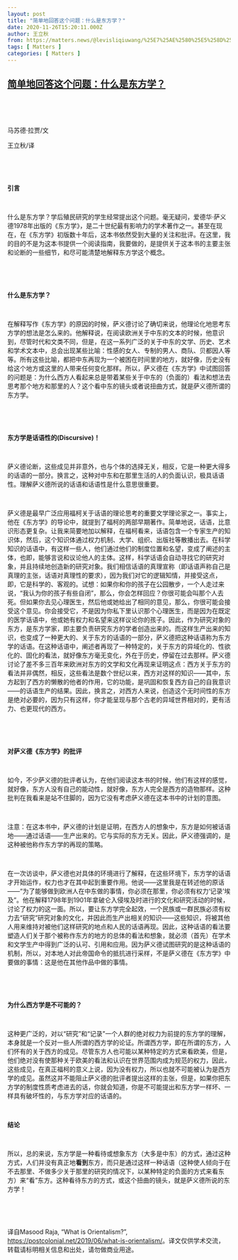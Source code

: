 ```yaml
---
layout: post
title: "简单地回答这个问题：什么是东方学？"
date: 2020-11-26T15:20:11.000Z
author: 王立秋
from: https://matters.news/@levisliqiuwang/%25E7%25AE%2580%25E5%258D%2595%25E5%259C%25B0%25E5%259B%259E%25E7%25AD%2594%25E8%25BF%2599%25E4%25B8%25AA%25E9%2597%25AE%25E9%25A2%2598-%25E4%25BB%2580%25E4%25B9%2588%25E6%2598%25AF%25E4%25B8%259C%25E6%2596%25B9%25E5%25AD%25A6-bafyreie23fovxehinfhhe6lb5jxbaobmyxuvhm5w27f5ju5jkvzn5qnqme
tags: [ Matters ]
categories: [ Matters ]
---
```

<!--1606404011000-->
[简单地回答这个问题：什么是东方学？](https://matters.news/@levisliqiuwang/%25E7%25AE%2580%25E5%258D%2595%25E5%259C%25B0%25E5%259B%259E%25E7%25AD%2594%25E8%25BF%2599%25E4%25B8%25AA%25E9%2597%25AE%25E9%25A2%2598-%25E4%25BB%2580%25E4%25B9%2588%25E6%2598%25AF%25E4%25B8%259C%25E6%2596%25B9%25E5%25AD%25A6-bafyreie23fovxehinfhhe6lb5jxbaobmyxuvhm5w27f5ju5jkvzn5qnqme)
------

<div>
<p><br></p><p><br></p><p>马苏德·拉贾/文</p><p>王立秋/译</p><p><br></p><p><br></p><p><strong>引言</strong></p><p><br></p><p>什么是东方学？学后殖民研究的学生经常提出这个问题。毫无疑问，爱德华·萨义德1978年出版的《东方学》，是二十世纪最有影响力的学术著作之一。甚至在现在，在《东方学》初版数十年后，这本书依然受到大量的关注和批评。在这里，我的目的不是为这本书提供一个阅读指南，我要做的，是提供关于这本书的主要主张和论断的一些细节，和尽可能清楚地解释东方学这个概念。</p><p><br></p><p><br></p><p><strong>什么是东方学？</strong></p><p><br></p><p>在解释写作《东方学》的原因的时候，萨义德讨论了确切来说，他理论化地思考东方学的想法是怎么来的。他解释说，在阅读欧洲关于中东的文本的时候，他意识到，尽管时代和文类不同，但是，在这一系列广泛的关于中东的文学、历史、艺术和学术文本中，总会出现某些比喻：性感的女人、专制的男人、商队、贝都因人等等。所有这些比喻，都把中东再现为一个被困在时间里的地方，就好像，历史没有给这个地方或这里的人带来任何变化那样。所以，萨义德在《东方学》中试图回答的问题是：为什么西方人看起来总是带着某些关于中东的（负面的）看法和想法去思考那个地方和那里的人？这个看中东的镜头或者说扭曲方式，就是萨义德所谓的东方学。</p><p><br></p><p><br></p><p><strong>东方学是话语性的(Discursive)！</strong></p><p><br></p><p>萨义德论断，这些成见并非意外，也与个体的选择无关，相反，它是一种更大得多的话语的一部分。换言之，这种对中东和在那里生活的人的负面认识，极具话语性。理解萨义德所说的话语和话语性是什么意思很重要。</p><p><br></p><p>萨义德是最早广泛应用福柯关于话语的理论思考的重要文学理论家之一。事实上，他在《东方学》的导论中，就提到了福柯的两部早期著作。简单地说，话语，比意识形态更复杂。让我来简要地加以解释，在福柯看来，话语包含一个专家生产的知识体，然后，这个知识体通过权力机制、大学、组织、出版社等散播出去。在科学知识的话语中，有这样一些人，他们通过他们的制度位置和名望，变成了阐述的主体，也即，能够言说和议论他人的主体。这样，科学话语会自动寻找它的研究对象，并且持续地创造新的研究对象。我们相信话语的真理宣称（即话语声称自己是真理的主张，话语对真理性的要求），因为我们对它的逻辑知情，并接受这点，即，它是科学的、客观的。试想：如果你和你的孩子在公园散步，一个人走过来说，“我认为你的孩子有些自闭”，那么，你会怎样回应？你很可能会叫那个人去死。但如果你去见心理医生，然后他或她给出了相同的意见，那么，你很可能会接受这个意见。你会接受它，不是因为你私下里认识那个心理医生，而是因为在既定的医学话语中，他或她有权力和名望来这样议论你的孩子。因此，作为研究对象的东方，是东方学家，即主要负责研究东方的学者创造出来的。而这样生产出来的知识，也变成了一种更大的、关于东方的话语的一部分，萨义德把这种话语称为东方学的话语。在这种话语中，阐述者再现了一种特定的，关于东方的异域化的、性欲化的、固化的看法，就好像东方毫无变化，外在于历史，停留在过去那样。萨义德讨论了差不多三百年来欧洲对东方的文学和文化再现来证明这点：西方关于东方的看法并非偶然，相反，这些看法是数个世纪以来，西方对这样的知识——其中，东方起到了西方的懒散的他者的作用，它的功能，是巩固和恢复西方自己的自我意识——的话语生产的结果。因此，换言之，对西方人来说，创造这个无时间性的东方是绝对必要的，因为只有这样，你才能呈现与那个古老的异域世界相对的，更有活力、也更现代的西方。</p><p><br></p><p><br></p><p><strong>对萨义德《东方学》的批评</strong></p><p><br></p><p>如今，不少萨义德的批评者认为，在他们阅读这本书的时候，他们有这样的感觉，就好像，东方人没有自己的能动性，就好像，东方人完全是西方的造物那样。这种批判在我看来是站不住脚的，因为它没有考虑萨义德在这本书中的计划的意图。</p><p><br></p><p>注意：在这本书中，萨义德的计划是证明，在西方人的想象中，东方是如何被话语地——通过话语——生产出来的。它与实际的东方无关。因此，萨义德强调的，是这种被他称作东方学的再现的策略。</p><p><br></p><p>在一次访谈中，萨义德也对具体的环境进行了解释，在这些环境下，东方学的话语才开始运作，权力也才在其中起到重要作用。他说——这里我是在转述他的原话——“为了能够做到欧洲人在中东做的事情，你必须在那里，你必须有权力‘记录’埃及”。他在解释1798年到1901年拿破仑入侵埃及时进行的文化和研究活动的时候，讨论了权力的这一面。所以，要让东方学完全起效，一个民族或一群民族必须有权力去“研究”研究对象的文化，并因此而生产出相关的知识——这些知识，将被其他人用来维持对被他们这样研究的地点和人民的话语再现。因此，这种话语的看法要塑造人们关于那个被称作东方的地方的总体的看法和想象，就必须（首先）在学术和文学生产中得到广泛的认可、引用和应用。因为萨义德试图研究的是这种话语的机制，所以，对本地人对此帝国命令的抵抗进行采样，不是萨义德在《东方学》中要做的事情：这是他在其他作品中做的事情。</p><p><br></p><p><br></p><p><strong>为什么西方学是不可能的？</strong></p><p><br></p><p>这种更广泛的，对以“研究”和“记录”一个人群的绝对权力为前提的东方学的理解，本身就是一个反对一些人所谓的西方学的论证。所谓西方学，即在所谓的东方，人们怀有的关于西方的成见。尽管东方人也可能以某种特定的方式来看欧美，但是，他们绝对没有使那种关于欧美的看法和认识在世界范围内成为规范的权力，因此，这些成见，在真正福柯的意义上说，因为没有权力，所以也就不可能被认为是西方学的成见。虽然这并不能阻止萨义德的批评者提出这样的主张，但是，如果你把东方学的制度性质考虑进去的话，你就会知道，你是不可能提出和东方学一样坏、一样具有破坏性的，与东方学对应的话语的。</p><p><br></p><p><strong>结论</strong></p><p><br></p><p>所以，总的来说，东方学是一种看待或想象东方（大多是中东）的方式，通过这种方式，人们并没有真正地<strong>看到</strong>东方，而只是通过这样一种话语（这种使人倾向于在不去那里、不做多少关于那里的研究的情况下，以某种特定的负面的方式来看东方）来“看”东方。这种看待东方的方式，或这个扭曲的镜头，就是萨义德所说的东方学！</p><p><br></p><p><br></p><p>译自Masood Raja, “What is Orientalism?”, <a href="https://postcolonial.net/2019/06/what-is-orientalism/" target="_blank">https://postcolonial.net/2019/06/what-is-orientalism/</a>。译文仅供学术交流，转载请标明相关信息和出处，请勿做商业用途。</p>
</div>

